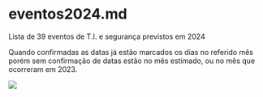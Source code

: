 # eventos2024.md
Lista de 39 eventos de T.I. e segurança previstos em 2024

Quando confirmadas as datas já estão marcados os dias no referido mês porém sem confirmação de datas estão no mês estimado, ou no mês que ocorreram em 2023. 

[![](https://mermaid.ink/img/pako:eNqVVtFu6kYQ_ZWVn5MUG0gAVZXAQKAKiYXTXLXiZWMPZBt7F63X3ECUf-lVHyL19fYP_GOd9e4CUamU8mCx3pmdM3POzPrVS0QKXs9TLIeMcVhwgj_FVAaEtLpktAGuREFSIPcX0wsCJIZVKSmv3imBnASNoEWMk3n-TDnpkSGjBfEDQonfIj8-yp9I_JQLkQhuVr_EfWM-ho0xJ41Lazgd1ofqdyklU65AclA2rvGaUemCBD4GCZrGl_RlWjIuyJBuzZsh24As0C5hKU2hsMGcw_1dHAq-NIuQ5mvG0facxNH-_EvMObiy5sOQxGWeM1Xjytiq-osneF5fKrZk-C8jcfWnIBEtM-FiWeehSMocq0nGEiAV-QmQ4THIQntS0vQtumgQDy4PSMsCo0i1JQNJC5YxW5r-4740fgeh-93PQ59DwpaA6Ucj4sA3jPuEyvQrlfAp8OObaSxuTm87AplD2UKQbWM7iJk-IEYJjVFiCSsSoaWyT6ihE7L1uFsugRd4euhE1c8gp_yJWuiY_vGpD-zFrB-Yqr5LNDgno3hf6i6WuhH80DhV4WvBqm-FFTIuKK-9r-_QO5TbtRJzugFcuAS0en6N72PbEiU_JEuJjTB6WYsYkpPNoskaZwJB8ur7WmSs1mTojsucU_fIB_Ux90-hd1omftPt_l7qyKZokia41ueP0G4uaKr3rJhWYo8PQ7WcFpLne_HVVh3ZUpTMGT5Sgat1mSC552R2bcM20dNRkaHrhKpjUjs6B8vpEJaazf0u8V3vwCPWohad1aXFMnjZZ6KBiH3zxpAzXn2TTOjZFUmhoHrXrVn9gSu2oWYgoKAoOg1pis8IikJQVhyYvEGAD7DCp8Gkh0UmisJE_EjRuSMoxml1xHfnBCe3QuLxCszWcd8devfQfPdPgBXYQCbW2Es1CJDAEziaVHoQmjKIpfp0pxrtt8lhSk3j0E6Ug0xJCHoKa9QIuY44YzytcRkJ47sZfUaTLwDPpgp3pfog0_aJMvRzuqv-xm4KzOaMclpqCvuzPTg9xAI7xMLtI8bAkKVkWtlmnpm0j8fuDVV4C3zRVTBEiZ0W53RV0updaz2ao9XRSDSp_9dcNEqzYxa9h2OT4q1wl1fTMnVbZtlg63iNabZBYUl0GfT_d8AIqy30UFtJTfRcz6rRszCVs727QmLwysKdzoXT2RPTd7ft4CHsPt4mFmizEzb_NTUnwSQ0rYM86LaZ8qWkqFNZKrx7P1zH2CJ6DtjaoDTJBJthJ3DfNX80icjhdj3ZLN6Zl4PMKUvxG-RVv1l46glyWHg9_JvCEhlVC2_B39CUlkrEW554PUQEZ165TqkCTG4lae5erin_TYj9ElKmhJyZr5z6Y6c28Xqv3ovXa5x5W6_ndy8vup32pd9otrpBo91tvp15u_qQxkXX_Xy_eXXVab_9Ayiv3Cc?type=png)](https://mermaid.live/edit#pako:eNqVVtFu6kYQ_ZWVn5MUG0gAVZXAQKAKiYXTXLXiZWMPZBt7F63X3ECUf-lVHyL19fYP_GOd9e4CUamU8mCx3pmdM3POzPrVS0QKXs9TLIeMcVhwgj_FVAaEtLpktAGuREFSIPcX0wsCJIZVKSmv3imBnASNoEWMk3n-TDnpkSGjBfEDQonfIj8-yp9I_JQLkQhuVr_EfWM-ho0xJ41Lazgd1ofqdyklU65AclA2rvGaUemCBD4GCZrGl_RlWjIuyJBuzZsh24As0C5hKU2hsMGcw_1dHAq-NIuQ5mvG0facxNH-_EvMObiy5sOQxGWeM1Xjytiq-osneF5fKrZk-C8jcfWnIBEtM-FiWeehSMocq0nGEiAV-QmQ4THIQntS0vQtumgQDy4PSMsCo0i1JQNJC5YxW5r-4740fgeh-93PQ59DwpaA6Ucj4sA3jPuEyvQrlfAp8OObaSxuTm87AplD2UKQbWM7iJk-IEYJjVFiCSsSoaWyT6ihE7L1uFsugRd4euhE1c8gp_yJWuiY_vGpD-zFrB-Yqr5LNDgno3hf6i6WuhH80DhV4WvBqm-FFTIuKK-9r-_QO5TbtRJzugFcuAS0en6N72PbEiU_JEuJjTB6WYsYkpPNoskaZwJB8ur7WmSs1mTojsucU_fIB_Ux90-hd1omftPt_l7qyKZokia41ueP0G4uaKr3rJhWYo8PQ7WcFpLne_HVVh3ZUpTMGT5Sgat1mSC552R2bcM20dNRkaHrhKpjUjs6B8vpEJaazf0u8V3vwCPWohad1aXFMnjZZ6KBiH3zxpAzXn2TTOjZFUmhoHrXrVn9gSu2oWYgoKAoOg1pis8IikJQVhyYvEGAD7DCp8Gkh0UmisJE_EjRuSMoxml1xHfnBCe3QuLxCszWcd8devfQfPdPgBXYQCbW2Es1CJDAEziaVHoQmjKIpfp0pxrtt8lhSk3j0E6Ug0xJCHoKa9QIuY44YzytcRkJ47sZfUaTLwDPpgp3pfog0_aJMvRzuqv-xm4KzOaMclpqCvuzPTg9xAI7xMLtI8bAkKVkWtlmnpm0j8fuDVV4C3zRVTBEiZ0W53RV0updaz2ao9XRSDSp_9dcNEqzYxa9h2OT4q1wl1fTMnVbZtlg63iNabZBYUl0GfT_d8AIqy30UFtJTfRcz6rRszCVs727QmLwysKdzoXT2RPTd7ft4CHsPt4mFmizEzb_NTUnwSQ0rYM86LaZ8qWkqFNZKrx7P1zH2CJ6DtjaoDTJBJthJ3DfNX80icjhdj3ZLN6Zl4PMKUvxG-RVv1l46glyWHg9_JvCEhlVC2_B39CUlkrEW554PUQEZ165TqkCTG4lae5erin_TYj9ElKmhJyZr5z6Y6c28Xqv3ovXa5x5W6_ndy8vup32pd9otrpBo91tvp15u_qQxkXX_Xy_eXXVab_9Ayiv3Cc)
